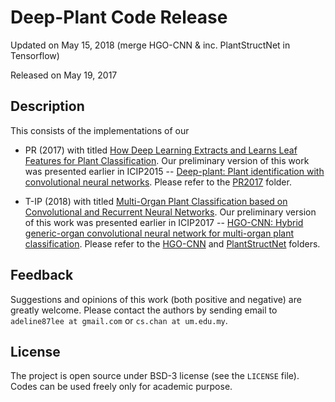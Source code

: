 
# Deep-Plant Code Release

Updated on May 15, 2018 (merge HGO-CNN & inc. PlantStructNet in Tensorflow)

Released on May 19, 2017

## Description

This consists of the implementations of our 

* PR (2017) with titled [How Deep Learning Extracts and Learns Leaf Features for Plant Classification](http://cs-chan.com/doc/PR2017.pdf). Our preliminary version of this work was presented earlier in ICIP2015 -- [Deep-plant: Plant identification with convolutional neural networks](http://cs-chan.com/doc/150608425v1.pdf). Please refer to the [PR2017](https://github.com/cs-chan/Deep-Plant/tree/master/PR2017) folder.

* T-IP (2018) with titled [Multi-Organ Plant Classification based on Convolutional and Recurrent Neural Networks](https://ieeexplore.ieee.org/document/8359391/). Our preliminary version of this work was presented earlier in ICIP2017 -- [HGO-CNN: Hybrid generic-organ convolutional neural network for multi-organ plant classification](http://cs-chan.com/doc/ICIP_CR.pdf). Please refer to the [HGO-CNN](https://github.com/cs-chan/Deep-Plant/tree/master/HGO-CNN) and [PlantStructNet](https://github.com/cs-chan/Deep-Plant/tree/master/PlantStructNet) folders.

## Feedback
Suggestions and opinions of this work (both positive and negative) are greatly welcome. Please contact the authors by sending email to
`adeline87lee at gmail.com` or `cs.chan at um.edu.my`.

## License
The project is open source under BSD-3 license (see the ``` LICENSE ``` file). Codes can be used freely only for academic purpose.
